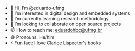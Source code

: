 - 👋 Hi, I’m @eduardo-ufmg
- 👀 I’m interested in digital design and embedded systems
- 🌱 I’m currently learning research methodology
- 💞️ I’m looking to collaborate on open source projects
- 📫 How to reach me: eduardohbc@ufmg.br
- 😄 Pronouns: He/him
- ⚡ Fun fact: I love Clarice Lispector's books

<!---
eduardo-ufmg/eduardo-ufmg is a ✨ special ✨ repository because its `README.md` (this file) appears on your GitHub profile.
You can click the Preview link to take a look at your changes.
--->
